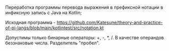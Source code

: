 Переработка программы перевода выражения в префиксной нотации в инфиксную запись с Java на Kotlin;

Исходная программа - https://github.com/Katesune/theory-and-practice-of-pi-langs/blob/main/kotlintest/src/notation.kt

Допустимы только бинарные операторы: +, -, *, /. В качестве операндов беззнаковые числа. Разделитель "пробел".